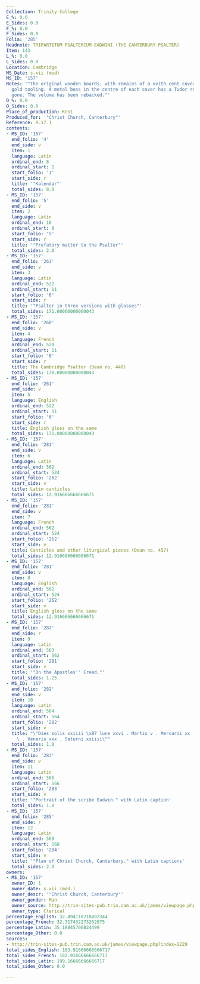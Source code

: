 ```yaml
---
Collection: Trinity College
E_%: 0.0
E_Sides: 0.0
F_%: 0.0
F_Sides: 0.0
Folia: '285'
Headnote: TRIPARTITUM PSALTERIUM EADWINI (THE CANTERBURY PSALTER)
Item: 143
L_%: 0.0
L_Sides: 0.0
Location: Cambridge
MS_Date: s.xii (med)
MS_ID: '157'
Notes: '"The original wooden boards, with remains of a xvith cent cover with good
  gold tooling. A metal boss in the centre of each cover has a Tudor rose. Clasps
  gone. The volume has been rebacked."'
O_%: 0.0
O_Sides: 0.0
Place_of_production: Kent
Produced_for: '"Christ Church, Canterbury"'
Reference: R.17.1
contents:
- MS_ID: '157'
  end_folio: '4'
  end_side: v
  item: 1
  language: Latin
  ordinal_end: 8
  ordinal_start: 1
  start_folio: '1'
  start_side: r
  title: '"Kalendar"'
  total_sides: 8.0
- MS_ID: '157'
  end_folio: '5'
  end_side: v
  item: 2
  language: Latin
  ordinal_end: 10
  ordinal_start: 9
  start_folio: '5'
  start_side: r
  title: '"Prefatory matter to the Psalter"'
  total_sides: 2.0
- MS_ID: '157'
  end_folio: '261'
  end_side: v
  item: 3
  language: Latin
  ordinal_end: 522
  ordinal_start: 11
  start_folio: '6'
  start_side: r
  title: '"Psalter in three versions with glosses"'
  total_sides: 171.00000000000043
- MS_ID: '157'
  end_folio: '260'
  end_side: v
  item: 4
  language: French
  ordinal_end: 520
  ordinal_start: 11
  start_folio: '6'
  start_side: r
  title: The Cambridge Psalter (Dean no. 448)
  total_sides: 170.00000000000043
- MS_ID: '157'
  end_folio: '261'
  end_side: v
  item: 5
  language: English
  ordinal_end: 522
  ordinal_start: 11
  start_folio: '6'
  start_side: r
  title: English gloss on the same
  total_sides: 171.00000000000043
- MS_ID: '157'
  end_folio: '281'
  end_side: v
  item: 6
  language: Latin
  ordinal_end: 562
  ordinal_start: 524
  start_folio: '262'
  start_side: v
  title: Latin canticles
  total_sides: 12.916666666666671
- MS_ID: '157'
  end_folio: '281'
  end_side: v
  item: 7
  language: French
  ordinal_end: 562
  ordinal_start: 524
  start_folio: '262'
  start_side: v
  title: Canticles and other liturgical pieces (Dean no. 457)
  total_sides: 12.916666666666671
- MS_ID: '157'
  end_folio: '281'
  end_side: v
  item: 8
  language: English
  ordinal_end: 562
  ordinal_start: 524
  start_folio: '262'
  start_side: v
  title: English gloss on the same
  total_sides: 12.916666666666671
- MS_ID: '157'
  end_folio: '282'
  end_side: r
  item: 9
  language: Latin
  ordinal_end: 563
  ordinal_start: 562
  start_folio: '281'
  start_side: v
  title: '"On the Apostles'' Creed."'
  total_sides: 1.25
- MS_ID: '157'
  end_folio: '282'
  end_side: v
  item: 10
  language: Latin
  ordinal_end: 564
  ordinal_start: 564
  start_folio: '282'
  start_side: v
  title: "\"Dies solis xxiiii \xB7 lune xxvi . Martis v . Mercurii xx . Iouis xviiii\
    \ . Veneris xxx . Saturni xxiiii\""
  total_sides: 1.0
- MS_ID: '157'
  end_folio: '283'
  end_side: v
  item: 11
  language: Latin
  ordinal_end: 566
  ordinal_start: 566
  start_folio: '283'
  start_side: v
  title: '"Portrait of the scribe Eadwin." with Latin caption'
  total_sides: 1.0
- MS_ID: '157'
  end_folio: '285'
  end_side: r
  item: 12
  language: Latin
  ordinal_end: 569
  ordinal_start: 568
  start_folio: '284'
  start_side: v
  title: '"Plan of Christ Church, Canterbury." with Latin captions'
  total_sides: 2.0
owners:
- MS_ID: '157'
  owner_ID: 1
  owner_date: s.xii (med.)
  owner_descr: '"Christ Church, Canterbury"'
  owner_gender: Man
  owner_source: http://trin-sites-pub.trin.cam.ac.uk/james/viewpage.php?index=1229
  owner_type: Clerical
percentage_English: 32.494110718492344
percentage_French: 32.317432273262675
percentage_Latin: 35.18845700824499
percentage_Other: 0.0
sources:
- http://trin-sites-pub.trin.cam.ac.uk/james/viewpage.php?index=1229
total_sides_English: 183.91666666666717
total_sides_French: 182.91666666666717
total_sides_Latin: 199.16666666666717
total_sides_Other: 0.0

---
```

